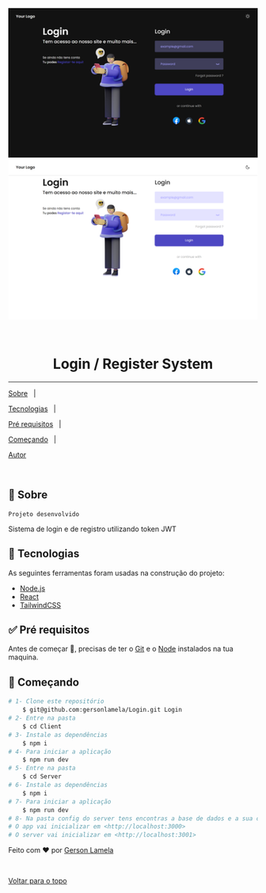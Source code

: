 <div  align="center"  id="top">

<img src="./client/public/assets/images/login_darkMode.png"  alt="DarkMode login Page" />

<img src="./client/public/assets/images/login_lightMode.png"  alt="LightMode login Page" />


  

&#xa0;


</div>

  

<h1  align="center">Login / Register System</h1>


<hr>

  

<p  align="center">

<a  href="#dart-sobre">Sobre</a> &#xa0; | &#xa0;

<a  href="#rocket-tecnologias">Tecnologias</a> &#xa0; | &#xa0;

<a  href="#white_check_mark-pré-requisitos">Pré requisitos</a> &#xa0; | &#xa0;

<a  href="#checkered_flag-começando">Começando</a> &#xa0; | &#xa0;

<a  href="https://github.com/gersonlamela"  target="_blank">Autor</a>

</p>

  

<br>

  

## :dart: Sobre ##

	Projeto desenvolvido
  
Sistema de login e de registro utilizando token JWT



  

  
## :rocket: Tecnologias ##

  

As seguintes ferramentas foram usadas na construção do projeto:

  



- [Node.js](https://nodejs.org/en/)
- [React](https://pt-br.reactjs.org/)
- [TailwindCSS](https://tailwindcss.com/)

  

## :white_check_mark: Pré requisitos ##

  

Antes de começar :checkered_flag:, precisas de ter o [Git](https://git-scm.com) e o [Node](https://nodejs.org/en/) instalados na tua maquina.

  

## :checkered_flag: Começando ##

  

```bash
# 1- Clone este repositório
	$ git@github.com:gersonlamela/Login.git Login
# 2- Entre na pasta
	$ cd Client
# 3- Instale as dependências
	$ npm i
# 4- Para iniciar a aplicação
	$ npm run dev
# 5- Entre na pasta
	$ cd Server
# 6- Instale as dependências
	$ npm i
# 7- Para iniciar a aplicação
	$ npm run dev
# 8- Na pasta config do server tens encontras a base de dados e a sua configuração
# O app vai inicializar em <http://localhost:3000>
# O server vai inicializar em <http://localhost:3001>

```

  

  

Feito com :heart: por <a  href="https://pt.linkedin.com/in/gersonlamela"  target="_blank">Gerson Lamela</a>

  

&#xa0;

  

<a  href="#top">Voltar para o topo</a>
